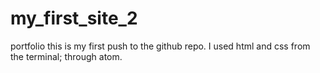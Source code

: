 # my_first_site_2
portfolio 
this is my first push to the github repo. I used html and css from the terminal; through atom.
